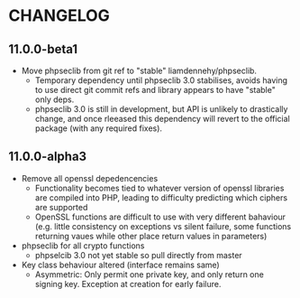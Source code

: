 # CHANGELOG

## 11.0.0-beta1

- Move phpseclib from git ref to "stable" liamdennehy/phpseclib.
  - Temporary dependency until phpseclib 3.0 stabilises, avoids having to
    use direct git commit refs and library appears to have "stable" only deps.
  - phpseclib 3.0 is still in development, but API is unlikely to drastically
    change, and once rleeased this dependency will revert to the official
    package (with any required fixes).

## 11.0.0-alpha3

- Remove all openssl depedencencies
  - Functionality becomes tied to whatever version of openssl libraries
    are compiled into PHP, leading to difficulty predicting which ciphers
    are supported
  - OpenSSL functions are difficult to use with very different bahaviour (e.g.
    little consistency on exceptions vs silent failure, some functions returning
    vaues while other place return values in parameters)
- phpseclib for all crypto functions
  - phpselcib 3.0 not yet stable so pull directly from master
- Key class behaviour altered (interface remains same)
  - Asymmetric: Only permit one private key, and only return one signing key.
    Exception at creation for early failure.
